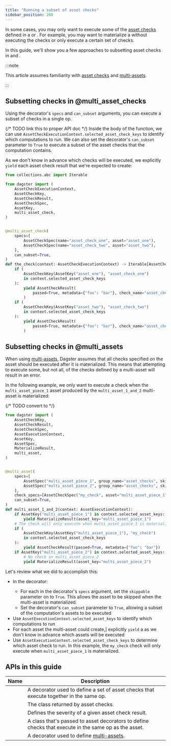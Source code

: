```yaml
---
title: "Running a subset of asset checks"
sidebar_position: 200
---
```


In some cases, you may only want to execute some of the [asset checks](asset-checks) defined in a <PyObject section="assets" module="dagster" object="multi_asset" decorator /> or <PyObject section="asset-checks" module="dagster" object="multi_asset_check" decorator />. For example, you may want to materialize a <PyObject section="assets" module="dagster" object="multi_asset" decorator /> without executing the checks or only execute a certain set of checks.

In this guide, we'll show you a few approaches to subsetting asset checks in <PyObject section="asset-checks" module="dagster" object="multi_asset_check" decorator pluralize /> and <PyObject section="assets" module="dagster" object="multi_asset" decorator pluralize />.

:::note

This article assumes familiarity with [asset checks](asset-checks) and [multi-assets](/guides/build/assets/multi-assets).

:::

## Subsetting checks in @multi_asset_checks

Using the <PyObject section="asset-checks" module="dagster" object="multi_asset_check" decorator /> decorator's `specs` and `can_subset` arguments, you can execute a subset of checks in a single op.

{/* TODO link this to proper API doc */}
Inside the body of the function, we can use `AssetCheckExecutionContext.selected_asset_check_keys` to identify which computations to run. We can also set the decorator's `can_subset` parameter to `True` to execute a subset of the asset checks that the computation contains.

As we don't know in advance which checks will be executed, we explicitly `yield` each asset check result that we're expected to create:

```python file=/concepts/assets/asset_checks/subset_multi_asset_check.py
from collections.abc import Iterable

from dagster import (
    AssetCheckExecutionContext,
    AssetCheckKey,
    AssetCheckResult,
    AssetCheckSpec,
    AssetKey,
    multi_asset_check,
)


@multi_asset_check(
    specs=[
        AssetCheckSpec(name="asset_check_one", asset="asset_one"),
        AssetCheckSpec(name="asset_check_two", asset="asset_two"),
    ],
    can_subset=True,
)
def the_check(context: AssetCheckExecutionContext) -> Iterable[AssetCheckResult]:
    if (
        AssetCheckKey(AssetKey("asset_one"), "asset_check_one")
        in context.selected_asset_check_keys
    ):
        yield AssetCheckResult(
            passed=True, metadata={"foo": "bar"}, check_name="asset_check_one"
        )
    if (
        AssetCheckKey(AssetKey("asset_two"), "asset_check_two")
        in context.selected_asset_check_keys
    ):
        yield AssetCheckResult(
            passed=True, metadata={"foo": "bar"}, check_name="asset_check_two"
        )
```

## Subsetting checks in @multi_assets

When using [multi-assets](/guides/build/assets/multi-assets), Dagster assumes that all checks specified on the asset should be executed after it is materialized. This means that attempting to execute some, but not all, of the checks defined by a multi-asset will result in an error.

In the following example, we only want to execute a check when the `multi_asset_piece_1` asset produced by the `multi_asset_1_and_2` multi-asset is materialized:

{/* TODO convert to <CodeExample> */}
```python file=/concepts/assets/asset_checks/subset_check_multi_asset.py
from dagster import (
    AssetCheckKey,
    AssetCheckResult,
    AssetCheckSpec,
    AssetExecutionContext,
    AssetKey,
    AssetSpec,
    MaterializeResult,
    multi_asset,
)


@multi_asset(
    specs=[
        AssetSpec("multi_asset_piece_1", group_name="asset_checks", skippable=True),
        AssetSpec("multi_asset_piece_2", group_name="asset_checks", skippable=True),
    ],
    check_specs=[AssetCheckSpec("my_check", asset="multi_asset_piece_1")],
    can_subset=True,
)
def multi_asset_1_and_2(context: AssetExecutionContext):
    if AssetKey("multi_asset_piece_1") in context.selected_asset_keys:
        yield MaterializeResult(asset_key="multi_asset_piece_1")
    # The check will only execute when multi_asset_piece_1 is materialized
    if (
        AssetCheckKey(AssetKey("multi_asset_piece_1"), "my_check")
        in context.selected_asset_check_keys
    ):
        yield AssetCheckResult(passed=True, metadata={"foo": "bar"})
    if AssetKey("multi_asset_piece_2") in context.selected_asset_keys:
        # No check on multi_asset_piece_2
        yield MaterializeResult(asset_key="multi_asset_piece_2")
```

Let's review what we did to accomplish this:

- In the <PyObject section="assets" module="dagster" object="multi_asset" decorator /> decorator:
  - For each <PyObject section="assets" module="dagster" object="AssetSpec" /> in the decorator's `specs` argument, set the `skippable` parameter on <PyObject section="assets" module="dagster" object="AssetSpec" /> to `True`. This allows the asset to be skipped when the multi-asset is materialized.
  - Set the decorator's `can_subset` parameter to `True`, allowing a subset of the computation's assets to be executed
- Use `AssetExecutionContext.selected_asset_keys` to identify which computations to run
- For each asset the multi-asset could create,] explicitly `yield` a <PyObject section="assets" module="dagster" object="MaterializeResult" /> as we don't know in advance which assets will be executed
- Use `AssetExecutionContext.selected_asset_check_keys` to determine which asset check to run. In this example, the `my_check` check will only execute when `multi_asset_piece_1` is materialized.

## APIs in this guide

| Name                                              | Description                                                                                                                           |
| ------------------------------------------------- | ------------------------------------------------------------------------------------------------------------------------------------- |
| <PyObject section="asset-checks" module="dagster" object="multi_asset_check" decorator /> | A decorator used to define a set of asset checks that execute together in the same op.               |
| <PyObject section="asset-checks" module="dagster" object="AssetCheckResult" />            | The class returned by asset checks.                                                                                                   |
| <PyObject section="asset-checks" module="dagster" object="AssetCheckSeverity" />          | Defines the severity of a given asset check result.                                                                                   |
| <PyObject section="asset-checks" module="dagster" object="AssetCheckSpec" />              | A class that's passed to asset decorators to define checks that execute in the same op as the asset. |
| <PyObject section="assets" module="dagster" object="multi_asset" decorator />       | A decorator used to define [multi-assets](/guides/build/assets/multi-assets).                                                             |

